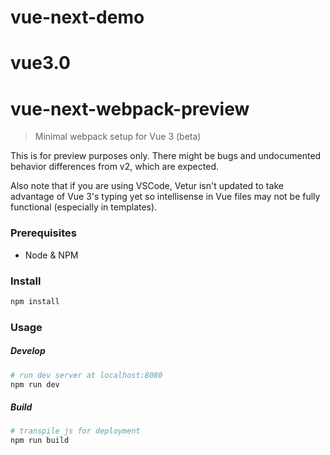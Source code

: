 <!--
 * @Author: seth
 * @Date: 2020-04-19 19:04:35
 * @LastEditTime: 2020-04-19 19:53:47
 * @LastEditors: Please set LastEditors
 * @Description: README
 * @FilePath: \vue3-experiment\README.md
 -->
# vue-next-demo
# vue3.0
# vue-next-webpack-preview

> Minimal webpack setup for Vue 3 (beta) 

This is for preview purposes only. There might be bugs and undocumented behavior differences from v2, which are expected.

Also note that if you are using VSCode, Vetur isn't updated to take advantage of Vue 3's typing yet so intellisense in Vue files may not be fully functional (especially in templates).

### Prerequisites
- Node & NPM

### Install
```sh
npm install
```
### Usage
##### Develop
```sh
# run dev server at localhost:8080
npm run dev
```
##### Build
```sh
# transpile js for deployment
npm run build
```

